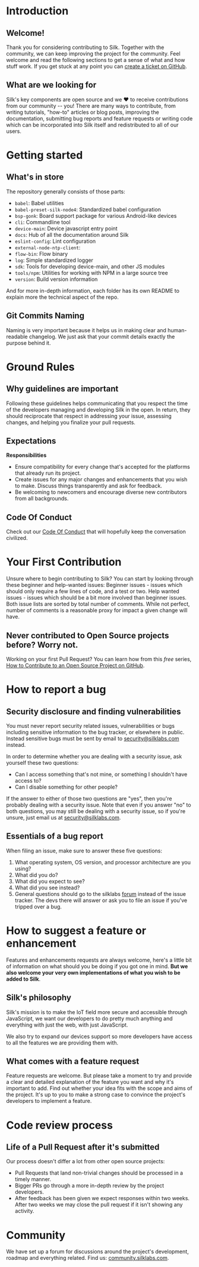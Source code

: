 # Introduction

## Welcome!

Thank you for considering contributing to Silk. Together with the community, we can keep improving the project for the community. Feel welcome and read the following sections to get a sense of what and how stuff work. If you get stuck at any point you can [create a ticket on GitHub](https://github.com/silklabs/silk/issues).

## What are we looking for

Silk's key components are open source and we :heart: to receive contributions from our community -- you! There are many ways to contribute, from writing tutorials, "how-to" articles or blog posts, improving the documentation, submitting bug reports and feature requests or writing code which can be incorporated into Silk itself and redistributed to all of our users.

# Getting started

## What's in store

The repository generally consists of those parts:

- `babel`: Babel utilities
- `babel-preset-silk-node4`: Standardized babel configuration
- `bsp-gonk`: Board support package for various Android-like devices
- `cli`: Commandline tool
- `device-main`: Device javascript entry point
- `docs`: Hub of all the documentation around Silk
- `eslint-config`: Lint configuration
- `external-node-ntp-client`:
- `flow-bin`: Flow binary
- `log`: Simple standardized logger
- `sdk`: Tools for developing device-main, and other JS modules
- `tools/npm`: Utilities for working with NPM in a large source tree
- `version`: Build version information

And for more in-depth information, each folder has its own README to explain more the technical aspect of the repo.

## Git Commits Naming

Naming is very important because it helps us in making clear and human-readable changelog. We just ask that your commit details exactly the purpose behind it.

# Ground Rules

## Why guidelines are important

Following these guidelines helps communicating that you respect the time of the developers managing and developing Silk in the open. In return, they should reciprocate that respect in addressing your issue, assessing changes, and helping you finalize your pull requests.

## Expectations

**Responsibilities**

- Ensure compatibility for every change that's accepted for the platforms that already run its project.
- Create issues for any major changes and enhancements that you wish to make. Discuss things transparently and ask for feedback.
- Be welcoming to newcomers and encourage diverse new contributors from all backgrounds.

## Code Of Conduct

Check out our [Code Of Conduct](docs/code-of-conduct.md) that will hopefully keep the conversation civilized.

# Your First Contribution

Unsure where to begin contributing to Silk? You can start by looking through these beginner and help-wanted issues: Beginner issues - issues which should only require a few lines of code, and a test or two. Help wanted issues - issues which should be a bit more involved than beginner issues. Both issue lists are sorted by total number of comments. While not perfect, number of comments is a reasonable proxy for impact a given change will have.

## Never contributed to Open Source projects before? Worry not.

Working on your first Pull Request? You can learn how from this _free_ series, [How to Contribute to an Open Source Project on GitHub](https://egghead.io/series/how-to-contribute-to-an-open-source-project-on-github).

# How to report a bug

## Security disclosure and finding vulnerabilities

You must never report security related issues, vulnerabilities or bugs including sensitive information to the bug tracker, or elsewhere in public. Instead sensitive bugs must be sent by email to security@silklabs.com instead.

In order to determine whether you are dealing with a security issue, ask yourself these two questions:

- Can I access something that's not mine, or something I shouldn't have access to?
- Can I disable something for other people?

If the answer to either of those two questions are "yes", then you're probably dealing with a security issue. Note that even if you answer "no" to both questions, you may still be dealing with a security issue, so if you're unsure, just email us at security@silklabs.com.

## Essentials of a bug report

When filing an issue, make sure to answer these five questions:

1. What operating system, OS version, and processor architecture are you using?
2. What did you do?
3. What did you expect to see?
4. What did you see instead?
5. General questions should go to the silklabs [forum](https://community.silklabs.com) instead of the issue tracker. The devs there will answer or ask you to file an issue if you've tripped over a bug.

# How to suggest a feature or enhancement

Features and enhancements requests are always welcome, here's a little bit of information on what should you be doing if you got one in mind. **But we also welcome your very own implementations of what you wish to be added to Silk**.

## Silk's philosophy

Silk's mission is to make the IoT field more secure and accessible through JavaScript, we want our developers to do pretty much anything and everything with just the web, with just JavaScript.

We also try to expand our devices support so more developers have access to all the features we are providing them with.

## What comes with a feature request

Feature requests are welcome. But please take a moment to try and provide a clear and detailed explanation of the feature you want and why it's important to add. Find out whether your idea fits with the scope and aims of the project. It's up to you to make a strong case to convince the project's developers to implement a feature.

# Code review process

## Life of a Pull Request after it's submitted

Our process doesn't differ a lot from other open source projects:

- Pull Requests that land non-trivial changes should be processed in a timely manner.
- Bigger PRs go through a more in-depth review by the project developers.
- After feedback has been given we expect responses within two weeks. After two weeks we may close the pull request if it isn't showing any activity.

# Community

We have set up a forum for discussions around the project's development, roadmap and everything related. Find us: [community.silklabs.com](https://community.silklabs.com).
